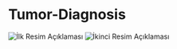 # Tumor-Diagnosis


![İlk Resim Açıklaması]("C:\Users\yavuz\Desktop\tümör.png")
![İkinci Resim Açıklaması]("C:\Users\yavuz\Desktop\tümör2.png")
